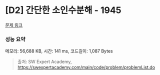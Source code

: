 # [D2] 간단한 소인수분해 - 1945 

[문제 링크](https://swexpertacademy.com/main/code/problem/problemDetail.do?contestProbId=AV5Pl0Q6ANQDFAUq) 

### 성능 요약

메모리: 56,688 KB, 시간: 141 ms, 코드길이: 1,087 Bytes



> 출처: SW Expert Academy, https://swexpertacademy.com/main/code/problem/problemList.do